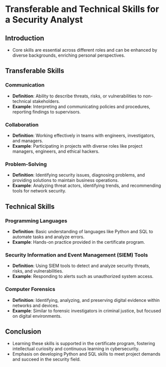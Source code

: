# Transferable and Technical Skills for a Security Analyst

## Introduction
- Core skills are essential across different roles and can be enhanced by diverse backgrounds, enriching personal perspectives.

## Transferable Skills

### Communication
- **Definition**: Ability to describe threats, risks, or vulnerabilities to non-technical stakeholders.
- **Example**: Interpreting and communicating policies and procedures, reporting findings to supervisors.

### Collaboration
- **Definition**: Working effectively in teams with engineers, investigators, and managers.
- **Example**: Participating in projects with diverse roles like project managers, engineers, and ethical hackers.

### Problem-Solving
- **Definition**: Identifying security issues, diagnosing problems, and providing solutions to maintain business operations.
- **Example**: Analyzing threat actors, identifying trends, and recommending tools for network security.

## Technical Skills

### Programming Languages
- **Definition**: Basic understanding of languages like Python and SQL to automate tasks and analyze errors.
- **Example**: Hands-on practice provided in the certificate program.

### Security Information and Event Management (SIEM) Tools
- **Definition**: Using SIEM tools to detect and analyze security threats, risks, and vulnerabilities.
- **Example**: Responding to alerts such as unauthorized system access.

### Computer Forensics
- **Definition**: Identifying, analyzing, and preserving digital evidence within networks and devices.
- **Example**: Similar to forensic investigators in criminal justice, but focused on digital environments.

## Conclusion
- Learning these skills is supported in the certificate program, fostering intellectual curiosity and continuous learning in cybersecurity.
- Emphasis on developing Python and SQL skills to meet project demands and succeed in the security field.

